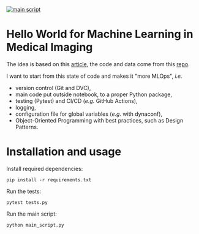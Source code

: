 [![main script](https://github.com/tomboulier/HelloWorld-ML-MedicalImaging/actions/workflows/python-app.yml/badge.svg)](https://github.com/tomboulier/HelloWorld-ML-MedicalImaging/actions/workflows/python-app.yml)
# Hello World for Machine Learning in Medical Imaging

The idea is based on this [article](https://link.springer.com/article/10.1007/s10278-018-0079-6), the code and data come from this [repo](https://github.com/paras42/Hello_World_Deep_Learning).

I want to start from this state of code and makes it "more MLOps", *i.e.*
- version control (Git and DVC),
- main code put outside notebook, to a proper Python package,
- testing (Pytest) and CI/CD (*e.g.* GitHub Actions),
- logging,
- configuration file for global variables (*e.g.* with dynaconf),
- Object-Oriented Programming with best practices, such as Design Patterns.

# Installation and usage

Install required dependencies:
```
pip install -r requirements.txt
```

Run the tests:
```
pytest tests.py
```

Run the main script:
```
python main_script.py
```
